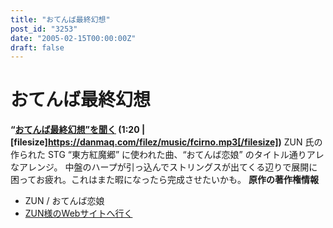 ```yaml
---
title: "おてんば最終幻想"
post_id: "3253"
date: "2005-02-15T00:00:00Z"
draft: false
---
```


# おてんば最終幻想

**“[おてんば最終幻想”を聞く](/filez/music/fcirno.mp3) (1:20 | [filesize]https://danmaq.com/filez/music/fcirno.mp3[/filesize])** ZUN 氏の作られた STG “東方紅魔郷” に使われた曲、“おてんば恋娘” のタイトル通りアレなアレンジ。 中盤のハープが引っ込んでストリングスが出てくる辺りで展開に困ってお疲れ。これはまた暇になったら完成させたいかも。  **原作の著作権情報**

  * ZUN / おてんば恋娘
  * [ZUN様のWebサイトへ行く](http://www16.big.or.jp/%7Ezun/)
